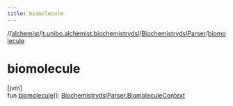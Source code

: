 ```yaml
---
title: biomolecule
---
```

//[alchemist](../../../index.html)/[it.unibo.alchemist.biochemistrydsl](../index.html)/[BiochemistrydslParser](index.html)/[biomolecule](biomolecule.html)



# biomolecule



[jvm]\
fun [biomolecule](biomolecule.html)(): [BiochemistrydslParser.BiomoleculeContext](-biomolecule-context/index.html)




